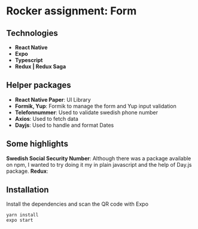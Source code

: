 # Rocker assignment: Form

## Technologies

-   **React Native**
-   **Expo**
-   **Typescript**
-   **Redux | Redux Saga**

## Helper packages

-   **React Native Paper**: UI Library
-   **Formik, Yup**: Formik to manage the form and Yup input validation
-   **Telefonnummer**: Used to validate swedish phone number
-   **Axios**: Used to fetch data
-   **Dayjs**: Used to handle and format Dates

## Some highlights

**Swedish Social Security Number**: Although there was a package available on npm, I wanted to try doing it my in plain javascript and the help of Day.js package.
**Redux**:

## Installation

Install the dependencies and scan the QR code with Expo

```
yarn install
expo start
```
